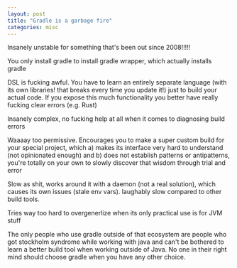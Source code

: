 ```yaml
---
layout: post
title: "Gradle is a garbage fire"
categories: misc
---
```


Insanely unstable for something that's been out since 2008!!!!!

You only install gradle to install gradle wrapper, which actually installs
gradle

DSL is fucking awful. You have to learn an entirely separate language (with its
own libraries! that breaks every time you update it!) just to build your actual
code. If you expose this much functionality you better have really fucking
clear errors (e.g. Rust)

Insanely complex, no fucking help at all when it comes to diagnosing build
errors

Waaaay too permissive. Encourages you to make a super custom build for your
special project, which a) makes its interface very hard to understand (not
opinionated enough) and b) does not establish patterns or antipatterns, you're
totally on your own to slowly discover that wisdom through trial and error

Slow as shit, works around it with a daemon (not a real solution), which causes
its own issues (stale env vars). laughably slow compared to other build tools.

Tries way too hard to overgenerlize when its only practical use is for JVM stuff

The only people who use gradle outside of that ecosystem are people who got
stockholm syndrome while working with java and can't be bothered to learn a better
build tool when working outside of Java. No one in their right mind should
choose gradle when you have any other choice.
